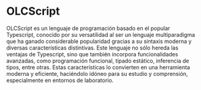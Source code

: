 # OLCScript
OLCScript es un lenguaje de programación basado en el popular Typescript, conocido por su versatilidad al ser un lenguaje multiparadigma que ha ganado considerable popularidad gracias a su sintaxis moderna y diversas características distintivas. Este lenguaje no sólo hereda las ventajas de Typescript, sino que también incorpora funcionalidades avanzadas,
como programación funcional, tipado estático, inferencia de tipos, entre otras. Estas características lo convierten en una herramienta moderna y eficiente, haciéndolo idóneo para su estudio y comprensión, especialmente en entornos de laboratorio.
